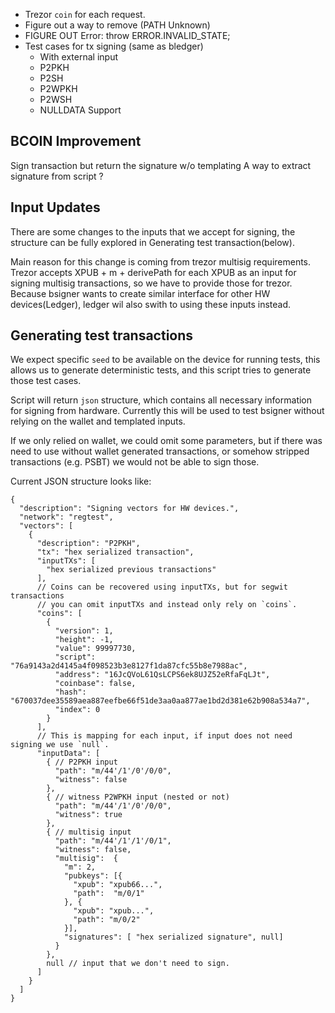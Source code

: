 - Trezor `coin` for each request.
- Figure out a way to remove (PATH Unknown)
- FIGURE OUT Error: throw ERROR.INVALID_STATE;
- Test cases for tx signing (same as bledger)
  - With external input
  - P2PKH
  - P2SH
  - P2WPKH
  - P2WSH
  - NULLDATA Support

## BCOIN Improvement
 Sign transaction but return the signature w/o templating
 A way to extract signature from script ?

## Input Updates
There are some changes to the inputs that we accept for signing,
the structure can be fully explored in Generating test transaction(below).

Main reason for this change is coming from trezor multisig requirements. Trezor
accepts XPUB + m + derivePath for each XPUB as an input for signing
multisig transactions, so we have to provide those for trezor. Because
bsigner wants to create similar interface for other HW devices(Ledger),
ledger wil also swith to using these inputs instead.


## Generating test transactions

We expect specific `seed` to be available on the
device for running tests, this allows us to generate
deterministic tests, and this script tries to
generate those test cases.

Script will return `json` structure, which contains all necessary
information for signing from hardware.
Currently this will be used to test bsigner without
relying on the wallet and templated inputs.

If we only relied on wallet, we could omit some parameters,
but if there was need to use without wallet generated
transactions, or somehow stripped transactions (e.g. PSBT)
we would not be able to sign those.

Current JSON structure looks like:
```json5
{
  "description": "Signing vectors for HW devices.",
  "network": "regtest",
  "vectors": [
    {
      "description": "P2PKH",
      "tx": "hex serialized transaction",
      "inputTXs": [
        "hex serialized previous transactions"
      ],
      // Coins can be recovered using inputTXs, but for segwit transactions
      // you can omit inputTXs and instead only rely on `coins`.
      "coins": [
        {
          "version": 1,
          "height": -1,
          "value": 99997730,
          "script": "76a9143a2d4145a4f098523b3e8127f1da87cfc55b8e7988ac",
          "address": "16JcQVoL61QsLCPS6ek8UJZ52eRfaFqLJt",
          "coinbase": false,
          "hash": "670037dee35589aea887eefbe66f51de3aa0aa877ae1bd2d381e62b908a534a7",
          "index": 0
        }
      ],
      // This is mapping for each input, if input does not need signing we use `null`.
      "inputData": [
        { // P2PKH input
          "path": "m/44'/1'/0'/0/0",
          "witness": false
        }, 
        { // witness P2WPKH input (nested or not)
          "path": "m/44'/1'/0'/0/0",
          "witness": true
        },
        { // multisig input
          "path": "m/44'/1'/1'/0/1",
          "witness": false,
          "multisig":  {
            "m": 2,
            "pubkeys": [{
              "xpub": "xpub66...",
              "path":  "m/0/1"
            }, {
              "xpub": "xpub...",
              "path": "m/0/2"
            }],
            "signatures": [ "hex serialized signature", null]
          }
        },
        null // input that we don't need to sign.
      ]
    }
  ]
}
```
